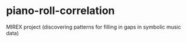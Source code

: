 # piano-roll-correlation
MIREX project (discovering patterns for filling in gaps in symbolic music data)
